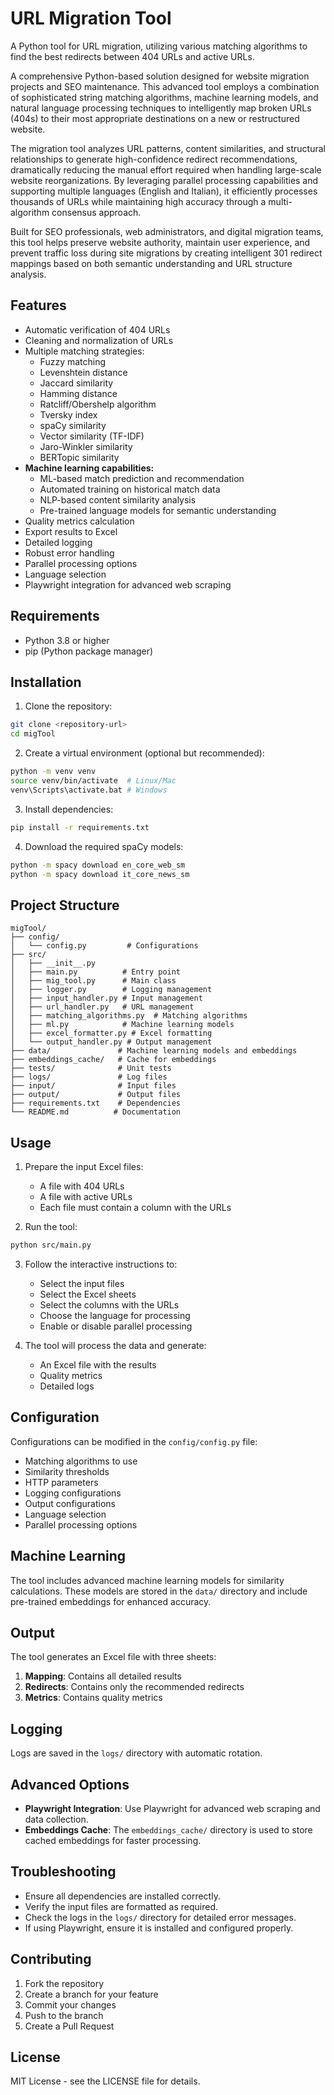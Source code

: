 # URL Migration Tool

A Python tool for URL migration, utilizing various matching algorithms to find the best redirects between 404 URLs and active URLs.

A comprehensive Python-based solution designed for website migration projects and SEO maintenance. This advanced tool employs a combination of sophisticated string matching algorithms, machine learning models, and natural language processing techniques to intelligently map broken URLs (404s) to their most appropriate destinations on a new or restructured website.

The migration tool analyzes URL patterns, content similarities, and structural relationships to generate high-confidence redirect recommendations, dramatically reducing the manual effort required when handling large-scale website reorganizations. By leveraging parallel processing capabilities and supporting multiple languages (English and Italian), it efficiently processes thousands of URLs while maintaining high accuracy through a multi-algorithm consensus approach.

Built for SEO professionals, web administrators, and digital migration teams, this tool helps preserve website authority, maintain user experience, and prevent traffic loss during site migrations by creating intelligent 301 redirect mappings based on both semantic understanding and URL structure analysis.

## Features

- Automatic verification of 404 URLs
- Cleaning and normalization of URLs
- Multiple matching strategies:
  - Fuzzy matching
  - Levenshtein distance
  - Jaccard similarity
  - Hamming distance
  - Ratcliff/Obershelp algorithm
  - Tversky index
  - spaCy similarity
  - Vector similarity (TF-IDF)
  - Jaro-Winkler similarity
  - BERTopic similarity
- **Machine learning capabilities:**
  - ML-based match prediction and recommendation
  - Automated training on historical match data
  - NLP-based content similarity analysis
  - Pre-trained language models for semantic understanding
- Quality metrics calculation
- Export results to Excel
- Detailed logging
- Robust error handling
- Parallel processing options
- Language selection
- Playwright integration for advanced web scraping

## Requirements

- Python 3.8 or higher
- pip (Python package manager)

## Installation

1. Clone the repository:
```bash
git clone <repository-url>
cd migTool
```

2. Create a virtual environment (optional but recommended):
```bash
python -m venv venv
source venv/bin/activate  # Linux/Mac
venv\Scripts\activate.bat # Windows
```

3. Install dependencies:
```bash
pip install -r requirements.txt
```

4. Download the required spaCy models:
```bash
python -m spacy download en_core_web_sm
python -m spacy download it_core_news_sm
```

## Project Structure

```
migTool/
├── config/
│   └── config.py         # Configurations
├── src/
│   ├── __init__.py
│   ├── main.py          # Entry point
│   ├── mig_tool.py      # Main class
│   ├── logger.py        # Logging management
│   ├── input_handler.py # Input management
│   ├── url_handler.py   # URL management
│   ├── matching_algorithms.py  # Matching algorithms
│   ├── ml.py            # Machine learning models
│   ├── excel_formatter.py # Excel formatting
│   └── output_handler.py # Output management
├── data/               # Machine learning models and embeddings
├── embeddings_cache/   # Cache for embeddings
├── tests/              # Unit tests
├── logs/               # Log files
├── input/              # Input files
├── output/             # Output files
├── requirements.txt    # Dependencies
└── README.md          # Documentation
```

## Usage

1. Prepare the input Excel files:
   - A file with 404 URLs
   - A file with active URLs
   - Each file must contain a column with the URLs

2. Run the tool:
```bash
python src/main.py
```

3. Follow the interactive instructions to:
   - Select the input files
   - Select the Excel sheets
   - Select the columns with the URLs
   - Choose the language for processing
   - Enable or disable parallel processing

4. The tool will process the data and generate:
   - An Excel file with the results
   - Quality metrics
   - Detailed logs

## Configuration

Configurations can be modified in the `config/config.py` file:

- Matching algorithms to use
- Similarity thresholds
- HTTP parameters
- Logging configurations
- Output configurations
- Language selection
- Parallel processing options

## Machine Learning

The tool includes advanced machine learning models for similarity calculations. These models are stored in the `data/` directory and include pre-trained embeddings for enhanced accuracy.

## Output

The tool generates an Excel file with three sheets:

1. **Mapping**: Contains all detailed results
2. **Redirects**: Contains only the recommended redirects
3. **Metrics**: Contains quality metrics

## Logging

Logs are saved in the `logs/` directory with automatic rotation.

## Advanced Options

- **Playwright Integration**: Use Playwright for advanced web scraping and data collection.
- **Embeddings Cache**: The `embeddings_cache/` directory is used to store cached embeddings for faster processing.

## Troubleshooting

- Ensure all dependencies are installed correctly.
- Verify the input files are formatted as required.
- Check the logs in the `logs/` directory for detailed error messages.
- If using Playwright, ensure it is installed and configured properly.

## Contributing

1. Fork the repository
2. Create a branch for your feature
3. Commit your changes
4. Push to the branch
5. Create a Pull Request

## License

MIT License - see the LICENSE file for details.